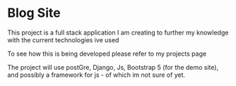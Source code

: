 # Blog Site

This project is a full stack application I am creating to further my knowledge with the current technologies ive used

To see how this is being developed please refer to my projects page

The project will use postGre, Django, Js, Bootstrap 5 (for the demo site), and possibly a framework for js - of which im not sure of yet.
